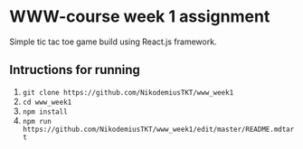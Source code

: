# WWW-course week 1 assignment
Simple tic tac toe game build using React.js framework.

## Intructions for running
1. `git clone https://github.com/NikodemiusTKT/www_week1`
2. `cd www_week1`
2. `npm install`
3. `npm run https://github.com/NikodemiusTKT/www_week1/edit/master/README.mdtart`
